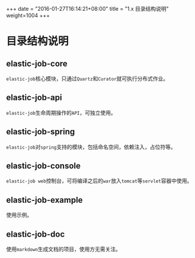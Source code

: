 +++
date = "2016-01-27T16:14:21+08:00"
title = "1.x 目录结构说明"
weight=1004
+++

# 目录结构说明

## elastic-job-core

`elastic-job`核心模块，只通过`Quartz`和`Curator`就可执行分布式作业。

## elastic-job-api

`elastic-job`生命周期操作的`API`，可独立使用。

## elastic-job-spring

`elastic-job`对`spring`支持的模块，包括命名空间，依赖注入，占位符等。

## elastic-job-console

`elastic-job web`控制台，可将编译之后的`war`放入`tomcat`等`servlet`容器中使用。

## elastic-job-example

使用示例。

## elastic-job-doc

使用`markdown`生成文档的项目，使用方无需关注。
